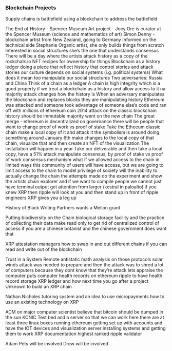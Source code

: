 ### Blockchain Projects
Supply chains is battlefield using a blockchain to address the battlefield

The End of History - Spencer Museum
Art project - Joey Ore is curator at the Spencer Museum (science and mathematics of art)
Simon Denny - blockchain artist from New Zealand, going to Germany
Informed on the technical side
Stephanie 
Organic artist, she only builds things from scratch
Interested in social structures
she’s the one that understands consensus
There will be a day where the artists attack history as a copy of the 
rockchalk.io
NFT recipes for ownership for things
Blockchain as a history ledger
doing a piece that reflect history that control stories and attack stories
our culture depends on social systems (i.g. political systems)
What does it mean too manipulate our social structures
Two adversaries:  Russia and China
Think of a chain as a ledger 
A chain is high integrity which is a good property 
if we treat a blockchain as a history and allow access to it na majority attack changes how the history is 
When an adversary manipulates the blockchain and replaces blocks they are manipulating history
Ethereum was attacked and someone took advantage of someone else’s code and ran off with millions of ethereum coin
2014 attack on the classic blockchain
history should be immutable
majority went on the new chain
The great merge - ethereum is decentralized on governance
there will be people that want to change proof of work vs proof of stake 
Take the Etheeum classic chain 
make a local copy of it and attack it
the symbolism is around doing something around January 6th 
make changes to the local copy of that chain, visualize that and then create an NFT of the visualization 
The installation will happen in a year
Take our deliverable and then take a local copy, have a 51% attack
manipulate consensus, by proof of stake vs proof of work consensus mechanism
what if we allowed access to the chain in limited ways
this community of users will have access, but we are going to limit access to the chain
to model privilege of society
will the inability to actually change the chain the attempts made
do the experiment and show the artists 
chain explorer and if we want to compile people we cannot just have terminal output 
get attention from larger (kestral in paloalto)
if you knew XRP then ripple will look at you and then stand up in front of ripple engineers
XRP gives you a leg up 

History of Black Writing
Partners wants a Mellon grant

Putting biodiversity on the Chain
biological storage facility and the practice of collecting their data 
make read only to get rid of centralized control of access
if you are a chinese botanist and the chinese government does want that

XRP
attestation managers
how to swap in and out different chains
if you can read and write out of the blockchain

Trust in a System
Remote antistatic
math analysis on those protocols
solar winds attack was needed to prepare and then the attack was 
to shred a lot of computers because they dont know that they’re attack
lets appraise the computer
puts computer health records on ethereum
ripple to have health record storage 
XRP ledger and how next time you go after a project
Unknown to build an XRP chain

Nathan Nicholes
tutoring system and an idea to use micropayments
how to use an existing technology on XRP

ACM on major computer scientist believe that bitcoin should be dumped in the sun
KCNIC
Test bed and a server so that we can work here
there are at least three linux boxes running ethereum
getting set up with accounts and have the 
IOT devices and visualization server
installing systems and getting them to work XRP documentation 
highest ranked ripple validator

Adam Pets will be involved 
Drew will be involved
